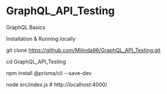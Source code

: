 # GraphQL_API_Testing
GraphQL Basics

Installation & Running locally

git clone https://github.com/Milinda96/GraphQL_API_Testing.git

cd GraphQL_API_Testing

npm install @prisma/cli --save-dev

node src/index.js  # http://localhost:4000/


